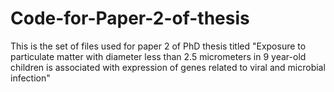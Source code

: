 # Code-for-Paper-2-of-thesis
This is the set of files used for paper 2 of PhD thesis titled "Exposure to particulate matter with diameter less than 2.5 micrometers in 9 year-old children is associated with expression of genes related to viral and microbial infection"
